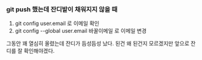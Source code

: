 ### git push 했는데 잔디밭이 채워지지 않을 때 

1. git config user.email 로 이메일 확인
2. git config --global user.email 바꿀이메일 로 이메일 변경 

그동안 꽤 열심히 올렸는데 잔디가 듬성듬성 났다.
된건 왜 된건지 모르겠지만 앞으로 잔디를 잘 확인해야겠다. 

